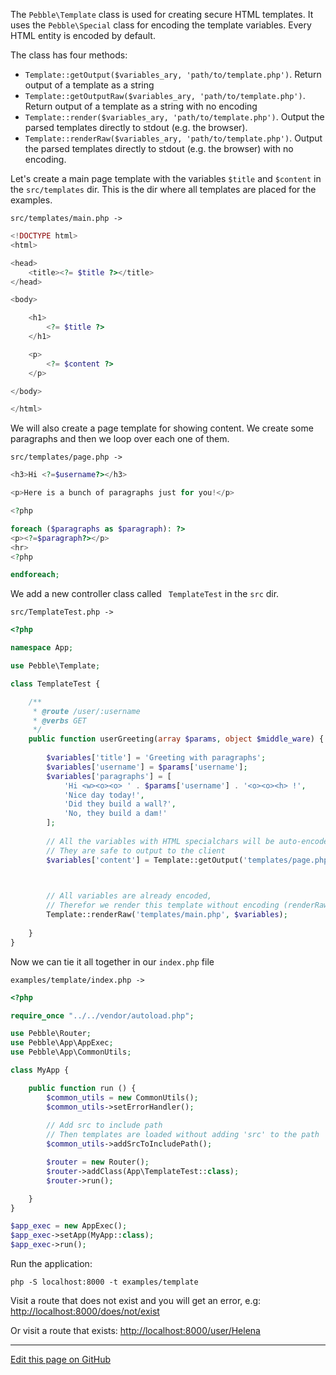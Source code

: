 The `Pebble\Template` class is used for creating secure HTML templates. It uses the `Pebble\Special` class for encoding the template variables. Every HTML entity is encoded by default. 

The class has four methods: 

* `Template::getOutput($variables_ary, 'path/to/template.php')`. Return output of a template as a string
* `Template::getOutputRaw($variables_ary, 'path/to/template.php')`. Return output of a template as a string with no encoding
* `Template::render($variables_ary, 'path/to/template.php')`. Output the parsed templates directly to stdout (e.g. the browser).
* `Template::renderRaw($variables_ary, 'path/to/template.php')`.  Output the parsed templates directly to stdout (e.g. the browser) with no encoding.


Let's create a main page template with the variables `$title` and `$content` in the `src/templates` dir. This is the dir where all templates are placed for the examples. 

```src/templates/main.php ->```

~~~php
<!DOCTYPE html>
<html>

<head>
    <title><?= $title ?></title>
</head>

<body>

    <h1>
        <?= $title ?>
    </h1>

    <p>
        <?= $content ?>
    </p>

</body>

</html>
~~~

We will also create a page template for showing content. We create some paragraphs and then we loop over each one of them.

```src/templates/page.php ->```

~~~php
<h3>Hi <?=$username?></h3>

<p>Here is a bunch of paragraphs just for you!</p>

<?php

foreach ($paragraphs as $paragraph): ?>
<p><?=$paragraph?></p>
<hr>
<?php

endforeach;
~~~

We add a new controller class called ` TemplateTest` in the `src` dir. 

```src/TemplateTest.php ->```

~~~php
<?php

namespace App;

use Pebble\Template;

class TemplateTest {

    /**
     * @route /user/:username
     * @verbs GET
     */
    public function userGreeting(array $params, object $middle_ware) {
        
        $variables['title'] = 'Greeting with paragraphs'; 
        $variables['username'] = $params['username'];
        $variables['paragraphs'] = [
            'Hi <w><o><o> ' . $params['username'] . '<o><o><h> !', 
            'Nice day today!', 
            'Did they build a wall?', 
            'No, they build a dam!'
        ];
        
        // All the variables with HTML specialchars will be auto-encoded, 
        // They are safe to output to the client
        $variables['content'] = Template::getOutput('templates/page.php', $variables);

        

        // All variables are already encoded, 
        // Therefor we render this template without encoding (renderRaw)
        Template::renderRaw('templates/main.php', $variables);
        
    } 
}

~~~

Now we can tie it all together in our `index.php` file

```examples/template/index.php ->```

~~~php
<?php

require_once "../../vendor/autoload.php";

use Pebble\Router;
use Pebble\App\AppExec;
use Pebble\App\CommonUtils;

class MyApp {

    public function run () {
        $common_utils = new CommonUtils();
        $common_utils->setErrorHandler();
        
        // Add src to include path 
        // Then templates are loaded without adding 'src' to the path
        $common_utils->addSrcToIncludePath();

        $router = new Router();
        $router->addClass(App\TemplateTest::class);
        $router->run();

    }
}

$app_exec = new AppExec();
$app_exec->setApp(MyApp::class);
$app_exec->run();

~~~

Run the application:

    php -S localhost:8000 -t examples/template

Visit a route that does not exist and you will get an error, e.g: [http://localhost:8000/does/not/exist](http://localhost:8000/does/not/exist)

Or visit a route that exists: [http://localhost:8000/user/Helena](http://localhost:8000/user/Helena)


<hr /><a href='https://github.com/diversen/pebble-framework-docs/blob/main/src-docs/200-Template.md'>Edit this page on GitHub</a>